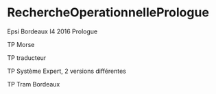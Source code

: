 # RechercheOperationnellePrologue
Epsi Bordeaux I4 2016 Prologue

TP Morse

TP traducteur

TP Système Expert, 2 versions différentes

TP Tram Bordeaux
